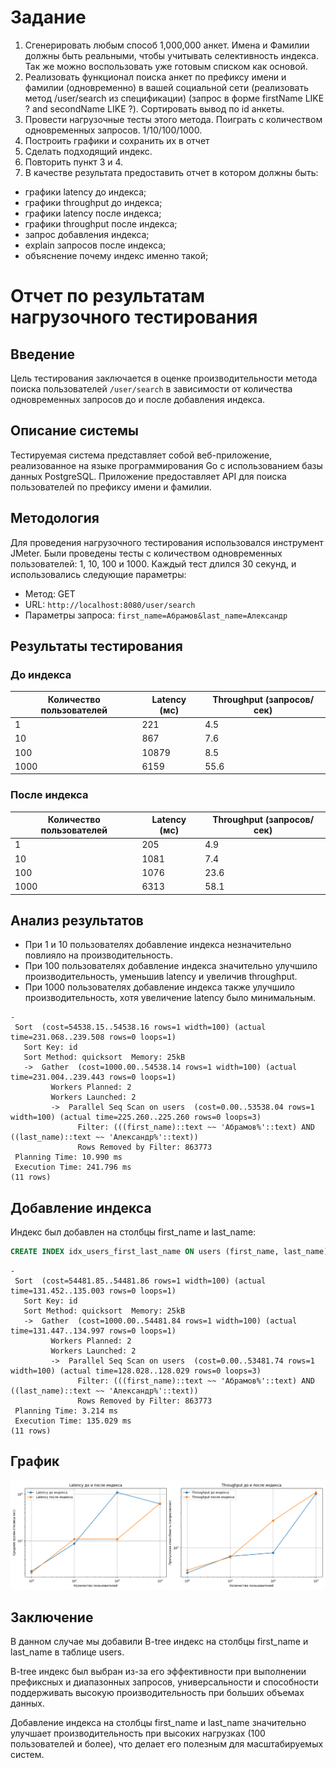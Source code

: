 # Задание
1. Сгенерировать любым способ 1,000,000 анкет. Имена и Фамилии должны быть реальными, чтобы учитывать селективность индекса. Так же можно воспользовать уже готовым списком как основой.
1. Реализовать функционал поиска анкет по префиксу имени и фамилии (одновременно) в вашей социальной сети (реализовать метод /user/search из спецификации) (запрос в форме firstName LIKE ? and secondName LIKE ?). Сортировать вывод по id анкеты.
1. Провести нагрузочные тесты этого метода. Поиграть с количеством одновременных запросов. 1/10/100/1000.
1. Построить графики и сохранить их в отчет
1. Сделать подходящий индекс.
1. Повторить пункт 3 и 4.
1. В качестве результата предоставить отчет в котором должны быть:
 - графики latency до индекса;
 - графики throughput до индекса;
 - графики latency после индекса;
 - графики throughput после индекса;
 - запрос добавления индекса;
 - explain запросов после индекса;
 - объяснение почему индекс именно такой;


# Отчет по результатам нагрузочного тестирования

## Введение
Цель тестирования заключается в оценке производительности метода поиска пользователей `/user/search` в зависимости от количества одновременных запросов до и после добавления индекса.

## Описание системы
Тестируемая система представляет собой веб-приложение, реализованное на языке программирования Go с использованием базы данных PostgreSQL. Приложение предоставляет API для поиска пользователей по префиксу имени и фамилии.

## Методология
Для проведения нагрузочного тестирования использовался инструмент JMeter. Были проведены тесты с количеством одновременных пользователей: 1, 10, 100 и 1000. Каждый тест длился 30 секунд, и использовались следующие параметры:
- Метод: GET
- URL: `http://localhost:8080/user/search`
- Параметры запроса: `first_name=Абрамов&last_name=Александр`

## Результаты тестирования

### До индекса

| Количество пользователей | Latency (мс) | Throughput (запросов/сек) |
|--------------------------|--------------|--------------------------|
| 1                        | 221          | 4.5                      |
| 10                       | 867          | 7.6                      |
| 100                      | 10879        | 8.5                      |
| 1000                     | 6159         | 55.6                     |

### После индекса

| Количество пользователей | Latency (мс) | Throughput (запросов/сек) |
|--------------------------|--------------|--------------------------|
| 1                        | 205          | 4.9                      |
| 10                       | 1081         | 7.4                      |
| 100                      | 1076         | 23.6                     |
| 1000                     | 6313         | 58.1                     |

## Анализ результатов
- При 1 и 10 пользователях добавление индекса незначительно повлияло на производительность.
- При 100 пользователях добавление индекса значительно улучшило производительность, уменьшив latency и увеличив throughput.
- При 1000 пользователях добавление индекса также улучшило производительность, хотя увеличение latency было минимальным.

```
-
 Sort  (cost=54538.15..54538.16 rows=1 width=100) (actual time=231.068..239.508 rows=0 loops=1)
   Sort Key: id
   Sort Method: quicksort  Memory: 25kB
   ->  Gather  (cost=1000.00..54538.14 rows=1 width=100) (actual time=231.004..239.443 rows=0 loops=1)
         Workers Planned: 2
         Workers Launched: 2
         ->  Parallel Seq Scan on users  (cost=0.00..53538.04 rows=1 width=100) (actual time=225.260..225.260 rows=0 loops=3)
               Filter: (((first_name)::text ~~ 'Абрамов%'::text) AND ((last_name)::text ~~ 'Александр%'::text))
               Rows Removed by Filter: 863773
 Planning Time: 10.990 ms
 Execution Time: 241.796 ms
(11 rows)
```

## Добавление индекса
Индекс был добавлен на столбцы first_name и last_name:

```sql
CREATE INDEX idx_users_first_last_name ON users (first_name, last_name);
```
```
-
 Sort  (cost=54481.85..54481.86 rows=1 width=100) (actual time=131.452..135.003 rows=0 loops=1)
   Sort Key: id
   Sort Method: quicksort  Memory: 25kB
   ->  Gather  (cost=1000.00..54481.84 rows=1 width=100) (actual time=131.447..134.997 rows=0 loops=1)
         Workers Planned: 2
         Workers Launched: 2
         ->  Parallel Seq Scan on users  (cost=0.00..53481.74 rows=1 width=100) (actual time=128.028..128.029 rows=0 loops=3)
               Filter: (((first_name)::text ~~ 'Абрамов%'::text) AND ((last_name)::text ~~ 'Александр%'::text))
               Rows Removed by Filter: 863773
 Planning Time: 3.214 ms
 Execution Time: 135.029 ms
(11 rows)
```

## График
<img src="./chart.png"/>

## Заключение

В данном случае мы добавили B-tree индекс на столбцы first_name и last_name в таблице users.

B-tree индекс был выбран из-за его эффективности при выполнении префиксных и диапазонных запросов, универсальности и способности поддерживать высокую производительность при больших объемах данных.

Добавление индекса на столбцы first_name и last_name значительно улучшает производительность при высоких нагрузках (100 пользователей и более), что делает его полезным для масштабируемых систем.
